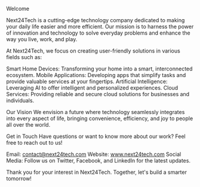 Welcome

Next24Tech is a cutting-edge technology company dedicated to making your daily life easier and more efficient. Our mission is to harness the power of innovation and technology to solve everyday problems and enhance the way you live, work, and play.

At Next24Tech, we focus on creating user-friendly solutions in various fields such as:

Smart Home Devices: Transforming your home into a smart, interconnected ecosystem. Mobile Applications: Developing apps that simplify tasks and provide valuable services at your fingertips. Artificial Intelligence: Leveraging AI to offer intelligent and personalized experiences. Cloud Services: Providing reliable and secure cloud solutions for businesses and individuals.

Our Vision We envision a future where technology seamlessly integrates into every aspect of life, bringing convenience, efficiency, and joy to people all over the world.

Get in Touch Have questions or want to know more about our work? Feel free to reach out to us!

Email: contact@next24tech.com Website: www.next24tech.com Social Media: Follow us on Twitter, Facebook, and LinkedIn for the latest updates.

Thank you for your interest in Next24Tech. Together, let's build a smarter tomorrow!
